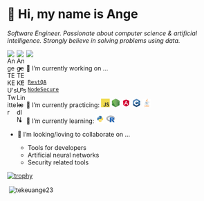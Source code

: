 # 👋 Hi, my name is Ange

<p><em>Software Engineer. Passionate about computer science & artificial intelligence. Strongly believe in solving problems using data.</p></em>

<a href="https://twitter.com/TekeuAnge">
  <img align="left" alt="Ange TEKEU's Twitter" width="22px" src="https://raw.githubusercontent.com/peterthehan/peterthehan/master/assets/twitter.svg" />
</a>
<a href="https://www.linkedin.com/in/ange-tekeu-a155811b4/">
  <img align="left" alt="Ange TEKEU's LinkedIN" width="22px" src="https://raw.githubusercontent.com/peterthehan/peterthehan/master/assets/linkedin.svg" />
</a>

![](https://visitor-badge.glitch.me/badge?page_id=tekeuange23.tekeuange23)

- 🔭 I’m currently working on ...
  - [`RestQA`](https://github.com/restqa)
  - [`NodeSecure`](https://github.com/NodeSecure)

- 💪 I’m currently practicing: 
<code><img height="20" src="https://raw.githubusercontent.com/github/explore/80688e429a7d4ef2fca1e82350fe8e3517d3494d/topics/javascript/javascript.png"></code>
<code><img height="20" src="https://raw.githubusercontent.com/github/explore/80688e429a7d4ef2fca1e82350fe8e3517d3494d/topics/nodejs/nodejs.png"></code>
<code><img height="20" src="https://raw.githubusercontent.com/github/explore/80688e429a7d4ef2fca1e82350fe8e3517d3494d/topics/angular/angular.png"></code>
<code><img height="20" src="https://raw.githubusercontent.com/github/explore/80688e429a7d4ef2fca1e82350fe8e3517d3494d/topics/cpp/cpp.png"></code>
<code><img height="20" src="https://raw.githubusercontent.com/github/explore/80688e429a7d4ef2fca1e82350fe8e3517d3494d/topics/java/java.png"></code>

- 🌱 I’m currently learning: 
<code><img height="20" src="https://raw.githubusercontent.com/github/explore/80688e429a7d4ef2fca1e82350fe8e3517d3494d/topics/python/python.png"></code>
<code><img height="20" src="https://raw.githubusercontent.com/github/explore/80688e429a7d4ef2fca1e82350fe8e3517d3494d/topics/r/r.png"></code>
 
- 👯 I’m looking/loving to collaborate on ...
  - Tools for developers
  - Artificial neural networks
  - Security related tools

[![trophy](https://github-profile-trophy.vercel.app/?username=tekeuange23&theme=onedark)](https://github.com/tekeuange23)
<p>&nbsp;<img align="center" src="https://github-readme-stats.vercel.app/api?username=tekeuange23&show_icons=true&locale=en" alt="tekeuange23" /></p>

